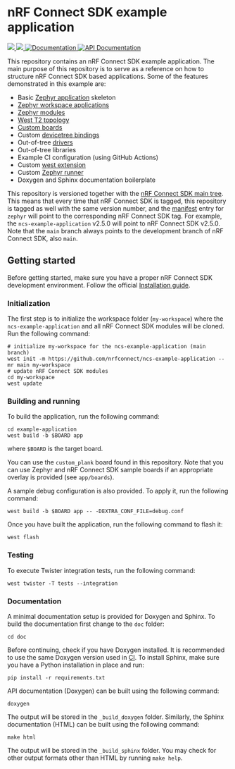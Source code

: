 # nRF Connect SDK example application

<a href="https://github.com/nrfconnect/ncs-example-application/actions/workflows/build-using-docker.yml?query=branch%3Amain">
  <img src="https://github.com/nrfconnect/ncs-example-application/actions/workflows/build-using-docker.yml/badge.svg?event=push">
</a>
<a href="https://github.com/nrfconnect/ncs-example-application/actions/workflows/docs.yml?query=branch%3Amain">
  <img src="https://github.com/nrfconnect/ncs-example-application/actions/workflows/docs.yml/badge.svg?event=push">
</a>
<a href="https://nrfconnect.github.io/ncs-example-application">
  <img alt="Documentation" src="https://img.shields.io/badge/documentation-3D578C?logo=sphinx&logoColor=white">
</a>
<a href="https://nrfconnect.github.io/ncs-example-application/doxygen">
  <img alt="API Documentation" src="https://img.shields.io/badge/API-documentation-3D578C?logo=c&logoColor=white">
</a>

This repository contains an nRF Connect SDK example application. The main
purpose of this repository is to serve as a reference on how to structure nRF Connect
SDK based applications. Some of the features demonstrated in this example are:

- Basic [Zephyr application][app_dev] skeleton
- [Zephyr workspace applications][workspace_app]
- [Zephyr modules][modules]
- [West T2 topology][west_t2]
- [Custom boards][board_porting]
- Custom [devicetree bindings][bindings]
- Out-of-tree [drivers][drivers]
- Out-of-tree libraries
- Example CI configuration (using GitHub Actions)
- Custom [west extension][west_ext]
- Custom [Zephyr runner][runner_ext]
- Doxygen and Sphinx documentation boilerplate

This repository is versioned together with the [nRF Connect SDK main tree][sdk-nrf]. This
means that every time that nRF Connect SDK is tagged, this repository is tagged as well
with the same version number, and the [manifest](west.yml) entry for `zephyr`
will point to the corresponding nRF Connect SDK tag. For example, the `ncs-example-application`
v2.5.0 will point to nRF Connect SDK v2.5.0. Note that the `main` branch always
points to the development branch of nRF Connect SDK, also `main`.

[app_dev]: https://docs.zephyrproject.org/latest/develop/application/index.html
[workspace_app]: https://docs.zephyrproject.org/latest/develop/application/index.html#zephyr-workspace-app
[modules]: https://docs.zephyrproject.org/latest/develop/modules.html
[west_t2]: https://docs.zephyrproject.org/latest/develop/west/workspaces.html#west-t2
[board_porting]: https://docs.zephyrproject.org/latest/guides/porting/board_porting.html
[bindings]: https://docs.zephyrproject.org/latest/guides/dts/bindings.html
[drivers]: https://docs.zephyrproject.org/latest/reference/drivers/index.html
[sdk-nrf]: https://github.com/nrfconnect/sdk-nrf
[west_ext]: https://docs.zephyrproject.org/latest/develop/west/extensions.html
[runner_ext]: https://docs.zephyrproject.org/latest/develop/modules.html#external-runners

## Getting started

Before getting started, make sure you have a proper nRF Connect SDK development environment.
Follow the official
[Installation guide](https://developer.nordicsemi.com/nRF_Connect_SDK/doc/latest/nrf/installation/install_ncs.html).

### Initialization

The first step is to initialize the workspace folder (``my-workspace``) where
the ``ncs-example-application`` and all nRF Connect SDK modules will be cloned. Run the following
command:

```shell
# initialize my-workspace for the ncs-example-application (main branch)
west init -m https://github.com/nrfconnect/ncs-example-application --mr main my-workspace
# update nRF Connect SDK modules
cd my-workspace
west update
```

### Building and running

To build the application, run the following command:

```shell
cd example-application
west build -b $BOARD app
```

where `$BOARD` is the target board.

You can use the `custom_plank` board found in this repository. Note that you can use
Zephyr and nRF Connect SDK sample boards if an appropriate overlay is provided (see `app/boards`).

A sample debug configuration is also provided. To apply it, run the following
command:

```shell
west build -b $BOARD app -- -DEXTRA_CONF_FILE=debug.conf
```

Once you have built the application, run the following command to flash it:

```shell
west flash
```

### Testing

To execute Twister integration tests, run the following command:

```shell
west twister -T tests --integration
```

### Documentation

A minimal documentation setup is provided for Doxygen and Sphinx. To build the
documentation first change to the ``doc`` folder:

```shell
cd doc
```

Before continuing, check if you have Doxygen installed. It is recommended to
use the same Doxygen version used in [CI](.github/workflows/docs.yml). To
install Sphinx, make sure you have a Python installation in place and run:

```shell
pip install -r requirements.txt
```

API documentation (Doxygen) can be built using the following command:

```shell
doxygen
```

The output will be stored in the ``_build_doxygen`` folder. Similarly, the
Sphinx documentation (HTML) can be built using the following command:

```shell
make html
```

The output will be stored in the ``_build_sphinx`` folder. You may check for
other output formats other than HTML by running ``make help``.
